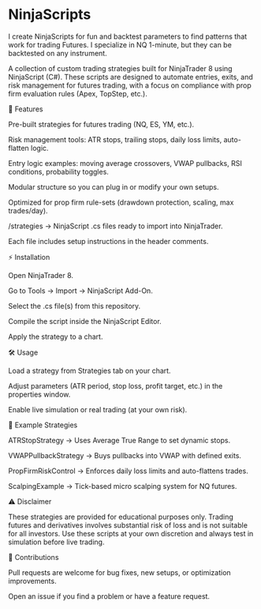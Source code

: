 # NinjaScripts
I create NinjaScripts for fun and backtest parameters to find patterns that work for trading Futures. I specialize in NQ 1-minute, but they can be backtested on any instrument.

A collection of custom trading strategies built for NinjaTrader 8 using NinjaScript (C#). These scripts are designed to automate entries, exits, and risk management for futures trading, with a focus on compliance with prop firm evaluation rules (Apex, TopStep, etc.).

📌 Features

Pre-built strategies for futures trading (NQ, ES, YM, etc.).

Risk management tools: ATR stops, trailing stops, daily loss limits, auto-flatten logic.

Entry logic examples: moving average crossovers, VWAP pullbacks, RSI conditions, probability toggles.

Modular structure so you can plug in or modify your own setups.

Optimized for prop firm rule-sets (drawdown protection, scaling, max trades/day).

/strategies → NinjaScript .cs files ready to import into NinjaTrader.

Each file includes setup instructions in the header comments.

⚡ Installation

Open NinjaTrader 8.

Go to Tools → Import → NinjaScript Add-On.

Select the .cs file(s) from this repository.

Compile the script inside the NinjaScript Editor.

Apply the strategy to a chart.

🛠 Usage

Load a strategy from Strategies tab on your chart.

Adjust parameters (ATR period, stop loss, profit target, etc.) in the properties window.

Enable live simulation or real trading (at your own risk).

📖 Example Strategies

ATRStopStrategy → Uses Average True Range to set dynamic stops.

VWAPPullbackStrategy → Buys pullbacks into VWAP with defined exits.

PropFirmRiskControl → Enforces daily loss limits and auto-flattens trades.

ScalpingExample → Tick-based micro scalping system for NQ futures.

⚠️ Disclaimer

These strategies are provided for educational purposes only. Trading futures and derivatives involves substantial risk of loss and is not suitable for all investors. Use these scripts at your own discretion and always test in simulation before live trading.

🤝 Contributions

Pull requests are welcome for bug fixes, new setups, or optimization improvements.

Open an issue if you find a problem or have a feature request.
